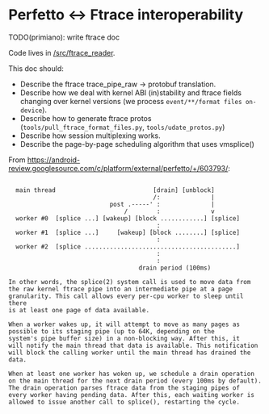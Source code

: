 # Perfetto <-> Ftrace interoperability

TODO(primiano): write ftrace doc

Code lives in [/src/ftrace_reader](/src/ftrace_reader/).

This doc should:
- Describe the ftrace trace_pipe_raw -> protobuf translation.
- Describe how we deal with kernel ABI (in)stability and ftrace fields changing
  over kernel versions (we process `event/**/format files on-device`).
- Describe how to generate ftrace protos (`tools/pull_ftrace_format_files.py`,
  `tools/udate_protos.py`)
- Describe how session multiplexing works.
- Describe the page-by-page scheduling algorithm that uses vmsplice()

From https://android-review.googlesource.com/c/platform/external/perfetto/+/603793/:
```

  main thread                           [drain] [unblock]
                                        /:              |
                            post .-----' :              |
                                /        :              v
  worker #0  [splice ...] [wakeup] [block ............] [splice]
                                         :
  worker #1  [splice ...]     [wakeup] [block ........] [splice]
                                         :
  worker #2  [splice ..........................................]
                                         :
                                         :
                                    drain period (100ms)

In other words, the splice(2) system call is used to move data from
the raw kernel ftrace pipe into an intermediate pipe at a page
granularity. This call allows every per-cpu worker to sleep until there
is at least one page of data available.

When a worker wakes up, it will attempt to move as many pages as
possible to its staging pipe (up to 64K, depending on the
system's pipe buffer size) in a non-blocking way. After this, it
will notify the main thread that data is available. This notification
will block the calling worker until the main thread has drained the
data.

When at least one worker has woken up, we schedule a drain operation
on the main thread for the next drain period (every 100ms by default).
The drain operation parses ftrace data from the staging pipes of
every worker having pending data. After this, each waiting worker is
allowed to issue another call to splice(), restarting the cycle.
```
